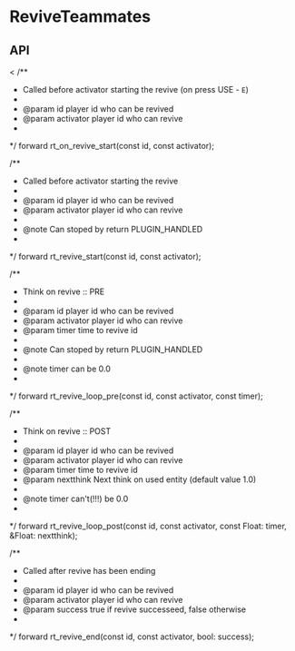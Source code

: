 # ReviveTeammates

## API
<
/**
* Called before activator starting the revive (on press USE - `E`)
*
* @param id         player id who can be revived
* @param activator  player id who can revive
*
*/
forward rt_on_revive_start(const id, const activator);

/**
* Called before activator starting the revive
*
* @param id         player id who can be revived
* @param activator  player id who can revive
*
* @note Can stoped by return PLUGIN_HANDLED
*
*/
forward rt_revive_start(const id, const activator);

/**
* Think on revive :: PRE
*
* @param id         player id who can be revived
* @param activator  player id who can revive
* @param timer      time to revive id
*
* @note Can stoped by return PLUGIN_HANDLED
*
* @note timer can be 0.0
*
*/
forward rt_revive_loop_pre(const id, const activator, const timer);

/**
* Think on revive :: POST
*
* @param id         player id who can be revived
* @param activator  player id who can revive
* @param timer      time to revive id
* @param nextthink  Next think on used entity (default value 1.0)
*
* @note timer can't(!!!) be 0.0
*
*/
forward rt_revive_loop_post(const id, const activator, const Float: timer, &Float: nextthink);

/**
* Called after revive has been ending
*
* @param id         player id who can be revived
* @param activator  player id who can revive
* @param success    true if revive successeed, false otherwise
*
*/
forward rt_revive_end(const id, const activator, bool: success);
>
